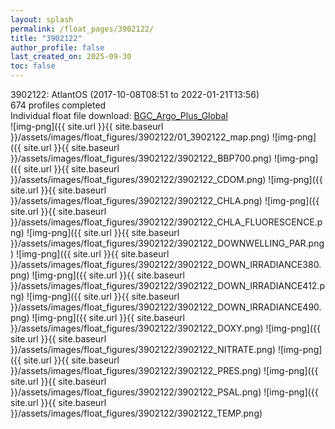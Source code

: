 ```yaml
---
layout: splash
permalink: /float_pages/3902122/
title: "3902122"
author_profile: false
last_created_on: 2025-09-30
toc: false
---
```

 
3902122: AtlantOS (2017-10-08T08:51 to 2022-01-21T13:56)\
674 profiles completed\
Individual float file download: [BGC_Argo_Plus_Global](https://ftp.soest.hawaii.edu/bgc_argo_plus/Individual_Floats/outliers_removed/3902122_Sprof_processed.nc)\
![img-png]({{ site.url }}{{ site.baseurl }}/assets/images/float_figures/3902122/01_3902122_map.png)
![img-png]({{ site.url }}{{ site.baseurl }}/assets/images/float_figures/3902122/3902122_BBP700.png)
![img-png]({{ site.url }}{{ site.baseurl }}/assets/images/float_figures/3902122/3902122_CDOM.png)
![img-png]({{ site.url }}{{ site.baseurl }}/assets/images/float_figures/3902122/3902122_CHLA.png)
![img-png]({{ site.url }}{{ site.baseurl }}/assets/images/float_figures/3902122/3902122_CHLA_FLUORESCENCE.png)
![img-png]({{ site.url }}{{ site.baseurl }}/assets/images/float_figures/3902122/3902122_DOWNWELLING_PAR.png)
![img-png]({{ site.url }}{{ site.baseurl }}/assets/images/float_figures/3902122/3902122_DOWN_IRRADIANCE380.png)
![img-png]({{ site.url }}{{ site.baseurl }}/assets/images/float_figures/3902122/3902122_DOWN_IRRADIANCE412.png)
![img-png]({{ site.url }}{{ site.baseurl }}/assets/images/float_figures/3902122/3902122_DOWN_IRRADIANCE490.png)
![img-png]({{ site.url }}{{ site.baseurl }}/assets/images/float_figures/3902122/3902122_DOXY.png)
![img-png]({{ site.url }}{{ site.baseurl }}/assets/images/float_figures/3902122/3902122_NITRATE.png)
![img-png]({{ site.url }}{{ site.baseurl }}/assets/images/float_figures/3902122/3902122_PRES.png)
![img-png]({{ site.url }}{{ site.baseurl }}/assets/images/float_figures/3902122/3902122_PSAL.png)
![img-png]({{ site.url }}{{ site.baseurl }}/assets/images/float_figures/3902122/3902122_TEMP.png)
